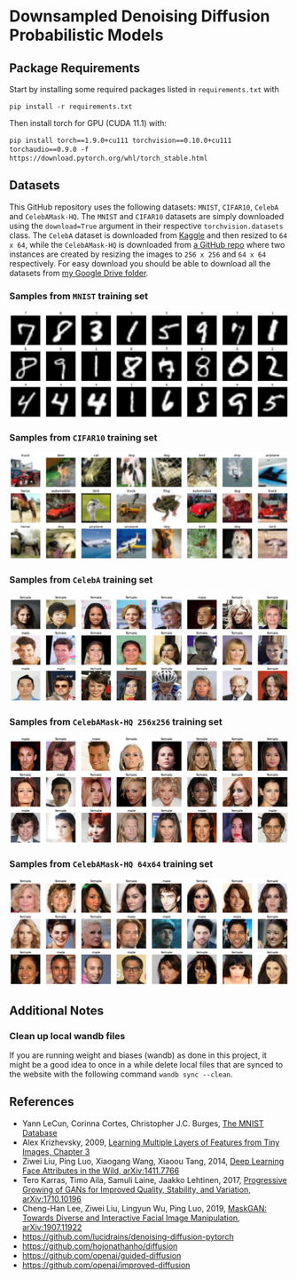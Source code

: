 # Downsampled Denoising Diffusion Probabilistic Models

## Package Requirements

Start by installing some required packages listed in `requirements.txt` with

```cli
pip install -r requirements.txt
```

Then install torch for GPU (CUDA 11.1) with:
```cli
pip install torch==1.9.0+cu111 torchvision==0.10.0+cu111 torchaudio==0.9.0 -f https://download.pytorch.org/whl/torch_stable.html
```


## Datasets

This GitHub repository uses the following datasets: `MNIST`, `CIFAR10`, `CelebA` and `CelebAMask-HQ`. The `MNIST` and `CIFAR10` datasets are simply downloaded using the `download=True` argument in their respective `torchvision.datasets` class. The `CelebA` dataset is downloaded from [Kaggle](https://www.kaggle.com/datasets/jessicali9530/celeba-dataset) and then resized to `64 x 64`, while the `CelebAMask-HQ` is downloaded from [a GitHub repo](https://github.com/ndb796/CelebA-HQ-Face-Identity-and-Attributes-Recognition-PyTorch) where two instances are created by resizing the images to `256 x 256` and `64 x 64` respectively. For easy download you should be able to download all the datasets from [my Google Drive folder](https://drive.google.com/drive/folders/15sfoeQOmZ3DyEEeV4qfIe1GfRvarLkoG?usp=sharing).

### Samples from `MNIST` training set
![MNIST training examples](/images/mnist.png)

### Samples from `CIFAR10` training set
![CIFAR10 training examples](/images/cifar10.png)

### Samples from `CelebA` training set
![CelebA training examples](/images/celeba.png)

### Samples from `CelebAMask-HQ 256x256` training set
![CelebAMask-HQ-256 training examples](/images/celeba_hq.png)

### Samples from `CelebAMask-HQ 64x64` training set
![CelebAMask-HQ-64 training examples](/images/celeba_hq_64.png)


## Additional Notes

### Clean up local wandb files
If you are running weight and biases (wandb) as done in this project, it might be a good idea to once in a while delete local files that are synced to the website with the following command `wandb sync --clean`.

## References
- Yann LeCun, Corinna Cortes, Christopher J.C. Burges, [The MNIST Database](http://yann.lecun.com/exdb/mnist/)
- Alex Krizhevsky, 2009, [Learning Multiple Layers of Features from Tiny Images, Chapter 3](https://www.cs.toronto.edu/~kriz/learning-features-2009-TR.pdf)
- Ziwei Liu, Ping Luo, Xiaogang Wang, Xiaoou Tang, 2014, [Deep Learning Face Attributes in the Wild, arXiv:1411.7766](https://arxiv.org/abs/1411.7766v3)
- Tero Karras, Timo Aila, Samuli Laine, Jaakko Lehtinen, 2017, [Progressive Growing of GANs for Improved Quality, Stability, and Variation, arXiv:1710.10196](https://arxiv.org/abs/1710.10196v3)
- Cheng-Han Lee, Ziwei Liu, Lingyun Wu, Ping Luo, 2019, [MaskGAN: Towards Diverse and Interactive Facial Image Manipulation, arXiv:1907.11922](https://arxiv.org/abs/1907.11922)
- https://github.com/lucidrains/denoising-diffusion-pytorch
- https://github.com/hojonathanho/diffusion
- https://github.com/openai/guided-diffusion
- https://github.com/openai/improved-diffusion
